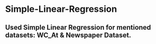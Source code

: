 # Simple-Linear-Regression

## Used Simple Linear Regression for mentioned datasets: WC_At & Newspaper Dataset.
